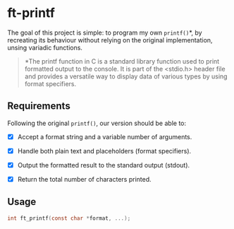 # ft-printf
The goal of this project is simple: to program my own `printf()`*, by recreating its behaviour without relying on the original implementation, unsing variadic functions. 
>*The printf function in C is a standard library function used to print formatted output to the console. It is part of the <stdio.h> header file and provides a versatile way to display data of various types by using format specifiers.

## Requirements
Following the original `printf()`, our version should be able to:
- [x] Accept a format string and a variable number of arguments.
- [x] Handle both plain text and placeholders (format specifiers).
- [x] Output the formatted result to the standard output (stdout).
- [x] Return the total number of characters printed.


## Usage
```c
int ft_printf(const char *format, ...);
